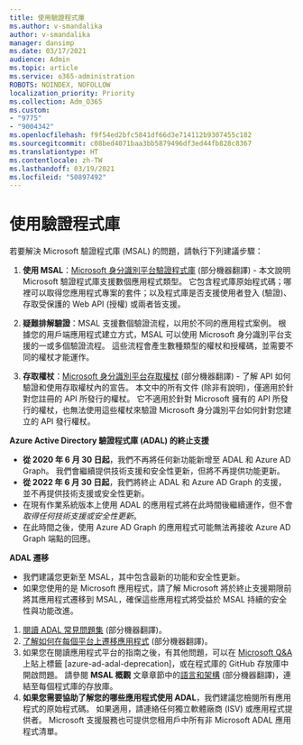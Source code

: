 ```yaml
---
title: 使用驗證程式庫
ms.author: v-smandalika
author: v-smandalika
manager: dansimp
ms.date: 03/17/2021
audience: Admin
ms.topic: article
ms.service: o365-administration
ROBOTS: NOINDEX, NOFOLLOW
localization_priority: Priority
ms.collection: Adm_O365
ms.custom:
- "9775"
- "9004342"
ms.openlocfilehash: f9f54ed2bfc5841df66d3e714112b9307455c182
ms.sourcegitcommit: c08bed4071baa3bb5879496df3ed44fb828c8367
ms.translationtype: HT
ms.contentlocale: zh-TW
ms.lasthandoff: 03/19/2021
ms.locfileid: "50897492"
---
```

# <a name="working-with-authentication-libraries"></a>使用驗證程式庫

若要解決 Microsoft 驗證程式庫 (MSAL) 的問題，請執行下列建議步驟：

1. **使用 MSAL**：[Microsoft 身分識別平台驗證程式庫](https://docs.microsoft.com/azure/active-directory/develop/reference-v2-libraries) (部分機器翻譯) - 本文說明 Microsoft 驗證程式庫支援數個應用程式類型。 它包含程式庫原始程式碼；哪裡可以取得您應用程式專案的套件；以及程式庫是否支援使用者登入 (驗證)、存取受保護的 Web API (授權) 或兩者皆支援。

2. **疑難排解驗證**：MSAL 支援數個驗證流程，以用於不同的應用程式案例。 根據您的用戶端應用程式建立方式，MSAL 可以使用 Microsoft 身分識別平台支援的一或多個驗證流程。 這些流程會產生數種類型的權杖和授權碼，並需要不同的權杖才能運作。

3. **存取權杖**：[Microsoft 身分識別平台存取權杖](https://docs.microsoft.com/azure/active-directory/develop/access-tokens) (部分機器翻譯) - 了解 API 如何驗證和使用存取權杖內的宣告。 本文中的所有文件 (除非有說明)，僅適用於針對您註冊的 API 所發行的權杖。 它不適用於針對 Microsoft 擁有的 API 所發行的權杖，也無法使用這些權杖來驗證 Microsoft 身分識別平台如何針對您建立的 API 發行權杖。

**Azure Active Directory 驗證程式庫 (ADAL) 的終止支援**

- **從 2020 年 6 月 30 日起**，我們不再將任何新功能新增至 ADAL 和 Azure AD Graph。 我們會繼續提供技術支援和安全性更新，但將不再提供功能更新。
- **從 2022 年 6 月 30 日起**，我們將終止 ADAL 和 Azure AD Graph 的支援，並不再提供技術支援或安全性更新。
- 在現有作業系統版本上使用 ADAL 的應用程式將在此時間後繼續運作，但不會 *取得任何技術支援或安全性更新*。
- 在此時間之後，使用 Azure AD Graph 的應用程式可能無法再接收 Azure AD Graph 端點的回應。

**ADAL 遷移**

- 我們建議您更新至 MSAL，其中包含最新的功能和安全性更新。
- 如果您使用的是 Microsoft 應用程式，請了解 Microsoft 將於終止支援期限前將其應用程式遷移到 MSAL，確保這些應用程式將受益於 MSAL 持續的安全性與功能改進。

1. [閱讀 ADAL 常見問題集](https://docs.microsoft.com/azure/active-directory/develop/msal-migration#frequently-asked-questions-faq) (部分機器翻譯)。
2. [了解如何在每個平台上遷移應用程式](https://docs.microsoft.com/azure/active-directory/develop/msal-migration#migration-guidance) (部分機器翻譯)。
3. 如果您在閱讀應用程式平台的指南之後，有其他問題，可以在 [Microsoft Q&A](https://docs.microsoft.com/answers/topics/azure-ad-adal-deprecation.html) 上貼上標籤 [azure-ad-adal-deprecation]，或在程式庫的 GitHub 存放庫中開啟問題。 請參閱 **MSAL 概觀** 文章章節中的[語言和架構](https://docs.microsoft.com/azure/active-directory/develop/msal-overview#languages-and-frameworks) (部分機器翻譯)，連結至每個程式庫的存放庫。
4. **如果您需要協助了解您的哪些應用程式使用 ADAL**，我們建議您檢閱所有應用程式的原始程式碼。 如果適用，請連絡任何獨立軟體廠商 (ISV) 或應用程式提供者。 Microsoft 支援服務也可提供您租用戶中所有非 Microsoft ADAL 應用程式清單。







